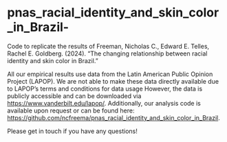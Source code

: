 # pnas_racial_identity_and_skin_color_in_Brazil-
Code to replicate the results of Freeman, Nicholas C., Edward E. Telles, Rachel E. Goldberg. (2024). “The changing relationship between racial identity and skin color in Brazil.”

All our empirical results use data from the Latin American Public Opinion Project (LAPOP). We are not able to make these data directly available due to LAPOP’s terms and conditions for data usage However, the data is publicly accessible and can be downloaded via https://www.vanderbilt.edu/lapop/. Additionally, our analysis code is available upon request or can be found here: https://github.com/ncfreema/pnas_racial_identity_and_skin_color_in_Brazil. 

Please get in touch if you have any questions! 
 
